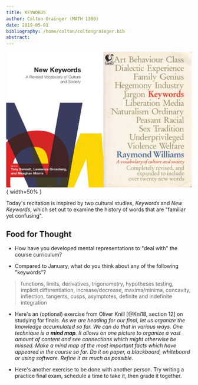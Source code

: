 ```yaml
---
title: KEYWORDS
author: Colton Grainger (MATH 1300)
date: 2019-05-01
bibliography: /home/colton/coltongrainger.bib
abstract: 
---
```


![New Keywords (Bennett, Grossberg, Morris) and Keywords  (Williams)](images/bennett-grossberg-morris-williams.jpg){ width=50% } 

Today's recitation is inspired by two cultural studies, *Keywords* and *New Keywords*, which set out to examine the history of words that are "familiar yet confusing".

## Food for Thought

- How have you developed mental representations to "deal with" the course curriculum?

- Compared to January, what do you think about any of the following "keywords"?

> functions, limits, derivatives, trigonometry, hypotheses testing, implicit differentiation, increase/decrease, maxima/minima, concavity, inflection, tangents, cusps, asymptotes, definite and indefinite integration

- Here's an (optional) exercise from Oliver Knill [@Kni18, section 12] on studying for finals. *As we are heading for our final, let us organize the knowledge accumulated so far. We can do that in various ways. One technique is a **mind map**. It allows on one picture to organize a vast amount of content and see connections which might otherwise be missed. Make a mind map of the most important facts which have appeared in the course so far. Do it on paper, a blackboard, whiteboard or using software. Refine it as much as possible.*

- Here's another exercise to be done with another person. Try writing a practice final exam, schedule a time to take it, then grade it together. 
